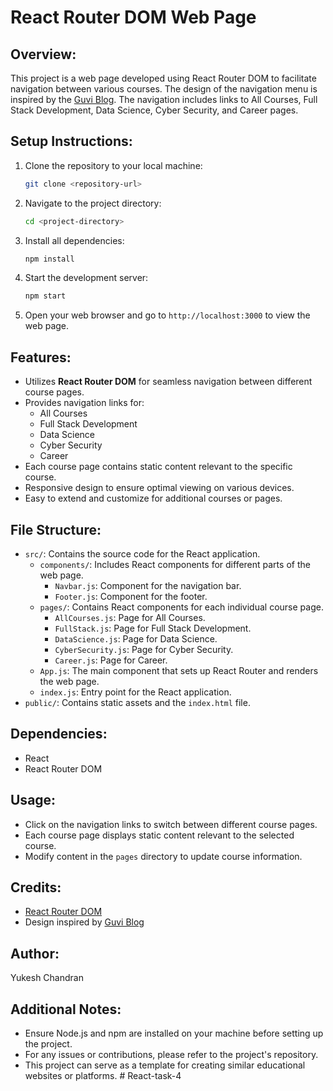 # React Router DOM Web Page

## Overview:
This project is a web page developed using React Router DOM to facilitate navigation between various courses. The design of the navigation menu is inspired by the [Guvi Blog](https://www.guvi.in/blog/). The navigation includes links to All Courses, Full Stack Development, Data Science, Cyber Security, and Career pages.

## Setup Instructions:
1. Clone the repository to your local machine:
    ```sh
    git clone <repository-url>
    ```
2. Navigate to the project directory:
    ```sh
    cd <project-directory>
    ```
3. Install all dependencies:
    ```sh
    npm install
    ```
4. Start the development server:
    ```sh
    npm start
    ```
5. Open your web browser and go to `http://localhost:3000` to view the web page.

## Features:
- Utilizes **React Router DOM** for seamless navigation between different course pages.
- Provides navigation links for:
  - All Courses
  - Full Stack Development
  - Data Science
  - Cyber Security
  - Career
- Each course page contains static content relevant to the specific course.
- Responsive design to ensure optimal viewing on various devices.
- Easy to extend and customize for additional courses or pages.

## File Structure:
- `src/`: Contains the source code for the React application.
  - `components/`: Includes React components for different parts of the web page.
    - `Navbar.js`: Component for the navigation bar.
    - `Footer.js`: Component for the footer.
  - `pages/`: Contains React components for each individual course page.
    - `AllCourses.js`: Page for All Courses.
    - `FullStack.js`: Page for Full Stack Development.
    - `DataScience.js`: Page for Data Science.
    - `CyberSecurity.js`: Page for Cyber Security.
    - `Career.js`: Page for Career.
  - `App.js`: The main component that sets up React Router and renders the web page.
  - `index.js`: Entry point for the React application.
- `public/`: Contains static assets and the `index.html` file.

## Dependencies:
- React
- React Router DOM

## Usage:
- Click on the navigation links to switch between different course pages.
- Each course page displays static content relevant to the selected course.
- Modify content in the `pages` directory to update course information.

## Credits:
- [React Router DOM](https://reactrouter.com/en/main)
- Design inspired by [Guvi Blog](https://www.guvi.in/blog/)

## Author:
Yukesh Chandran

## Additional Notes:
- Ensure Node.js and npm are installed on your machine before setting up the project.
- For any issues or contributions, please refer to the project's repository.
- This project can serve as a template for creating similar educational websites or platforms.
#   R e a c t - t a s k - 4  
 